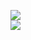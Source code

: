 [![](https://img.shields.io/badge/Made%20With-Github%20Spray-lightgrey.svg?style=for-the-badge&logo=github)](https://github.com/Annihil/github-spray#19053)  
[![](https://i.imgur.com/2DrTn0Z.gif)](https://github.com/Annihil/github-spray)